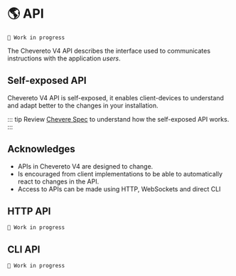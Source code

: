 # 🌎 API

`🚧 Work in progress`

The Chevereto V4 API describes the interface used to communicates instructions with the application _users_.

## Self-exposed API

Chevereto V4 API is self-exposed, it enables client-devices to understand and adapt better to the changes in your installation.

::: tip
Review [Chevere Spec](https://chevere.org/components/Spec.html) to understand how the self-exposed API works.
:::

## Acknowledges

* APIs in Chevereto V4 are designed to change.
* Is encouraged from client implementations to be able to automatically react to changes in the API.
* Access to APIs can be made using HTTP, WebSockets and direct CLI

## HTTP API

`🚧 Work in progress`

## CLI API

`🚧 Work in progress`
